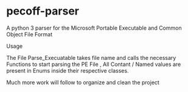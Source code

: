 pecoff-parser
=============

A python 3 parser for the Microsoft Portable Executable and Common Object File Format

Usage

The File Parse_Execuatable takes file name and calls the necessary Functions to start parsing the PE File ,
All Contant / Named values are present in Enums inside their respective classes.

Much more work will follow to organize and clean the project
